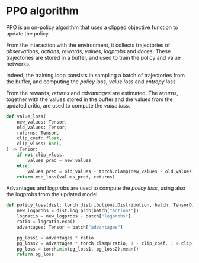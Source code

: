 # PPO algorithm
PPO is an on-policy algorithm that uses a clipped objective function to update the policy.

From the interaction with the environment, it collects trajectories of *observations*, *actions*, *rewards*, *values*, *logprobs* and *dones*. These trajectories are stored in a buffer, and used to train the policy and value networks.

Indeed, the training loop consists in sampling a batch of trajectories from the buffer, and computing the *policy loss*, *value loss* and *entropy loss*.

From the rewards, *returns* and *advantages* are estimated. The *returns*, together with the values stored in the buffer and the values from the updated critic, are used to compute the *value loss*. 

```python
def value_loss(
    new_values: Tensor,
    old_values: Tensor,
    returns: Tensor,
    clip_coef: float,
    clip_vloss: bool,
) -> Tensor:
    if not clip_vloss:
        values_pred = new_values
    else:
        values_pred = old_values + torch.clamp(new_values - old_values, -clip_coef, clip_coef)
    return mse_loss(values_pred, returns)
```

Advantages and logprobs are used to compute the *policy loss*, using also the logprobs from the updated model.

```python
def policy_loss(dist: torch.distributions.Distribution, batch: TensorDict, clip_coef: float) -> Tensor:
    new_logprobs = dist.log_prob(batch["actions"])
    logratio = new_logprobs - batch["logprobs"]
    ratio = logratio.exp()
    advantages: Tensor = batch["advantages"]

    pg_loss1 = advantages * ratio
    pg_loss2 = advantages * torch.clamp(ratio, 1 - clip_coef, 1 + clip_coef)
    pg_loss = torch.min(pg_loss1, pg_loss2).mean()
    return pg_loss
```

